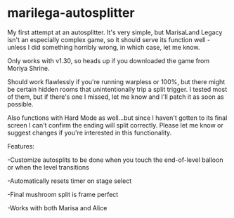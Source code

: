 # marilega-autosplitter

My first attempt at an autosplitter. It's very simple, but MarisaLand Legacy isn't an especially complex game, so it should serve its function well - unless I did something horribly wrong, in which case, let me know.

Only works with v1.30, so heads up if you downloaded the game from Moriya Shrine. 

Should work flawlessly if you're running warpless or 100%, but there might be certain hidden rooms that unintentionally trip a split trigger. I tested most of them, but if there's one I missed, let me know and I'll patch it as soon as possible.

Also functions with Hard Mode as well...but since I haven't gotten to its final screen I can't confirm the ending will split correctly. Please let me know or suggest changes if you're interested in this functionality.


Features:

-Customize autosplits to be done when you touch the end-of-level balloon or when the level transitions

-Automatically resets timer on stage select

-Final mushroom split is frame perfect

-Works with both Marisa and Alice
